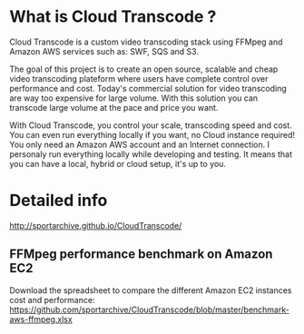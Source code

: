 # What is Cloud Transcode ?
Cloud Transcode is a custom video transcoding stack using FFMpeg and Amazon AWS services such as: SWF, SQS and S3.

The goal of this project is to create an open source, scalable and cheap video transcoding plateform where users have complete control over performance and cost. Today's commercial solution for video transcoding are way too expensive for large volume. With this solution you can transcode large volume at the pace and price you want. 

With Cloud Transcode, you control your scale, transcoding speed and cost. You can even run everything locally if you want, no Cloud instance required! You only need an Amazon AWS account and an Internet connection. I personaly run everything locally while developing and testing. It means that you can have a local, hybrid or cloud setup, it's up to you.

# Detailed info 
http://sportarchive.github.io/CloudTranscode/

## FFMpeg performance benchmark on Amazon EC2

Download the spreadsheet to compare the different Amazon EC2 instances cost and performance:
https://github.com/sportarchive/CloudTranscode/blob/master/benchmark-aws-ffmpeg.xlsx
